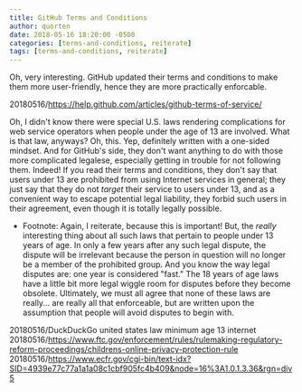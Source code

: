 ```yaml
---
title: GitHub Terms and Conditions
author: quorten
date: 2018-05-16 18:20:00 -0500
categories: [terms-and-conditions, reiterate]
tags: [terms-and-conditions, reiterate]
---
```


Oh, very interesting.  GitHub updated their terms and conditions to
make them more user-friendly, hence they are more practically
enforcable.

20180516/https://help.github.com/articles/github-terms-of-service/

Oh, I didn't know there were special U.S. laws rendering complications
for web service operators when people under the age of 13 are
involved.  What is that law, anyways?  Oh, this.  Yep, definitely
written with a one-sided mindset.  And for GitHub's side, they don't
want anything to do with those more complicated legalese, especially
getting in trouble for not following them.  Indeed!  If you read their
terms and conditions, they don't say that users under 13 are
prohibited from using Internet services in general; they just say that
they do not _target_ their service to users under 13, and as a
convenient way to escape potential legal liability, they forbid such
users in their agreement, even though it is totally legally possible.

* Footnote: Again, I reiterate, because this is important!  But, the
  _really_ interesting thing about all such laws that pertain to
  people under 13 years of age.  In only a few years after any such
  legal dispute, the dispute will be irrelevant because the person in
  question will no longer be a member of the prohibited group.  And
  you know the way legal disputes are: one year is considered "fast."
  The 18 years of age laws have a little bit more legal wiggle room
  for disputes before they become obsolete.  Ultimately, we must all
  agree that none of these laws are really... are really all that
  enforceable, but are written upon the assumption that people will
  avoid disputes to begin with.

20180516/DuckDuckGo united states law minimum age 13 internet
20180516/https://www.ftc.gov/enforcement/rules/rulemaking-regulatory-reform-proceedings/childrens-online-privacy-protection-rule
20180516/https://www.ecfr.gov/cgi-bin/text-idx?SID=4939e77c77a1a1a08c1cbf905fc4b409&node=16%3A1.0.1.3.36&rgn=div5
